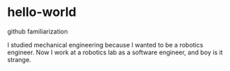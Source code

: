 # hello-world
github familiarization

I studied mechanical engineering because I wanted to be a robotics engineer. Now I work at a robotics lab as a software engineer, and boy is it strange.
